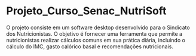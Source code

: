 # Projeto_Curso_Senac_NutriSoft
O projeto consiste em um software desktop desenvolvido para o Sindicato dos Nutricionistas. O objetivo é fornecer uma ferramenta que permite a nutricionistas realizar cálculos comuns em sua prática diária, incluindo o cálculo do IMC, gasto calórico basal e recomendações nutricionais.
